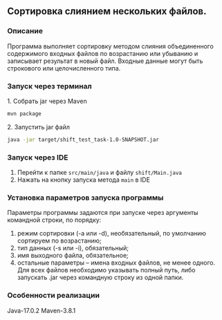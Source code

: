 ## Сортировка слиянием нескольких файлов.
### Описание
Программа выполняет сортировку методом слияния объединенного содержимого
входных файлов по возрастанию или убыванию и записывает результат в новый файл.
Входные данные могут быть строкового или целочисленного типа.

### Запуск через терминал

<p>1. Собрать jar через Maven</p>

```bash
mvn package
```
<p>2. Запустить jar файл</p>

```bash
java -jar target/shift_test_task-1.0-SNAPSHOT.jar
```

### Запуск через IDE

1. Перейти к папке ``src/main/java`` и файлу ``shift/Main.java``
2. Нажать на кнопку запуска метода ``main`` в IDE

### Установка параметров запуска программы
Параметры программы задаются при запуске через аргументы командной строки, по порядку:
1. режим сортировки (-a или -d), необязательный, по умолчанию сортируем по возрастанию;
2. тип данных (-s или -i), обязательный;
3. имя выходного файла, обязательное;
4. остальные параметры – имена входных файлов, не менее одного.
Для всех файлов необходимо указывать полный путь, либо запускать .jar через командную строку
из одной папки.

### Особенности реализации
Java-17.0.2
Maven-3.8.1
